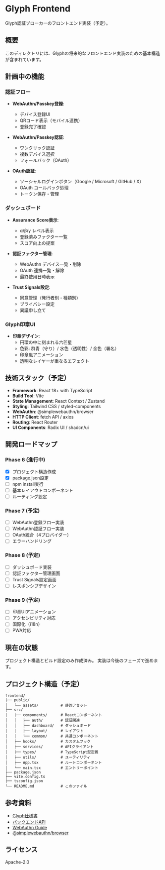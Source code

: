 # Glyph Frontend

Glyph認証ブローカーのフロントエンド実装（予定）。

## 概要

このディレクトリには、Glyphの将来的なフロントエンド実装のための基本構造が含まれています。

## 計画中の機能

### 認証フロー

- **WebAuthn/Passkey登録**: 
  - デバイス登録UI
  - QRコード表示（モバイル連携）
  - 登録完了確認

- **WebAuthn/Passkey認証**:
  - ワンクリック認証
  - 複数デバイス選択
  - フォールバック（OAuth）

- **OAuth認証**:
  - ソーシャルログインボタン（Google / Microsoft / GitHub / X）
  - OAuth コールバック処理
  - トークン保存・管理

### ダッシュボード

- **Assurance Score表示**:
  - α/β/γ レベル表示
  - 登録済みファクター一覧
  - スコア向上の提案

- **認証ファクター管理**:
  - WebAuthn デバイス一覧・削除
  - OAuth 連携一覧・解除
  - 最終使用日時表示

- **Trust Signals設定**:
  - 同意管理（発行者別・種類別）
  - プライバシー設定
  - 異議申し立て

### Glyph印章UI

- **印章デザイン**:
  - 円環の中に刻まれる六芒星
  - 色彩: 群青（守り）/ 水色（透明性）/ 金色（署名）
  - 印章風アニメーション
  - 透明なレイヤーが重なるエフェクト

## 技術スタック（予定）

- **Framework**: React 18+ with TypeScript
- **Build Tool**: Vite
- **State Management**: React Context / Zustand
- **Styling**: Tailwind CSS / styled-components
- **WebAuthn**: @simplewebauthn/browser
- **HTTP Client**: fetch API / axios
- **Routing**: React Router
- **UI Components**: Radix UI / shadcn/ui

## 開発ロードマップ

### Phase 6 (進行中)
- [x] プロジェクト構造作成
- [x] package.json設定
- [ ] npm install実行
- [ ] 基本レイアウトコンポーネント
- [ ] ルーティング設定

### Phase 7 (予定)
- [ ] WebAuthn登録フロー実装
- [ ] WebAuthn認証フロー実装
- [ ] OAuth統合（4プロバイダー）
- [ ] エラーハンドリング

### Phase 8 (予定)
- [ ] ダッシュボード実装
- [ ] 認証ファクター管理画面
- [ ] Trust Signals設定画面
- [ ] レスポンシブデザイン

### Phase 9 (予定)
- [ ] 印章UIアニメーション
- [ ] アクセシビリティ対応
- [ ] 国際化（i18n）
- [ ] PWA対応

## 現在の状態

プロジェクト構造とビルド設定のみ作成済み。
実装は今後のフェーズで進めます。

## プロジェクト構造（予定）

```
frontend/
├── public/
│   └── assets/          # 静的アセット
├── src/
│   ├── components/      # Reactコンポーネント
│   │   ├── auth/        # 認証関連
│   │   ├── dashboard/   # ダッシュボード
│   │   ├── layout/      # レイアウト
│   │   └── common/      # 共通コンポーネント
│   ├── hooks/           # カスタムフック
│   ├── services/        # APIクライアント
│   ├── types/           # TypeScript型定義
│   ├── utils/           # ユーティリティ
│   ├── App.tsx          # ルートコンポーネント
│   └── main.tsx         # エントリーポイント
├── package.json
├── vite.config.ts
├── tsconfig.json
└── README.md            # このファイル
```

## 参考資料

- [Glyph仕様書](../README.md)
- [バックエンドAPI](../backend/README.md)
- [WebAuthn Guide](https://webauthn.guide/)
- [@simplewebauthn/browser](https://simplewebauthn.dev/)

## ライセンス

Apache-2.0
